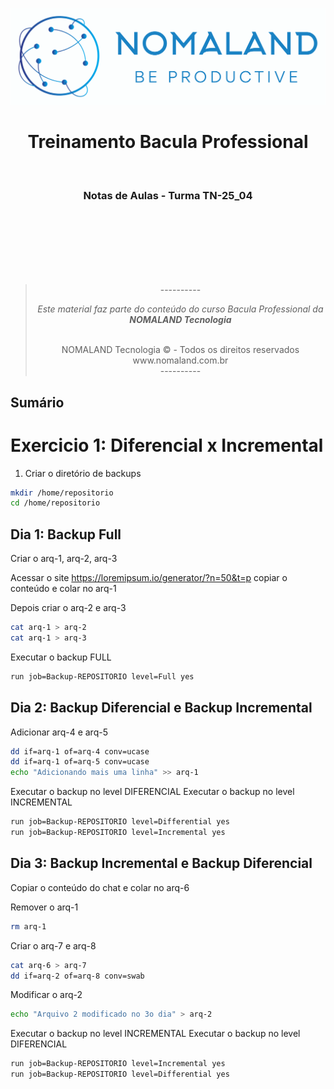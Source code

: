 ![](assets/Color%20logo%20with%20background.png)

<h1 class='unlisted'><center>Treinamento Bacula Professional </center></h1>

<br>

<h3 class='unlisted'><center>Notas de Aulas - Turma TN-25_04</center></h3>

<br>
<br>
<br>
<br>
<br>
<br>

<center>

> <center> ----------
>
> <br>
>
> _<center> Este material faz parte do conteúdo do curso Bacula Professional da **NOMALAND Tecnologia** </center>_
>
> <br>
>
> <center> NOMALAND Tecnologia ©️ - Todos os direitos reservados
>
> <center> www.nomaland.com.br
>
> <br>
>
> <center> ----------

</center>

<div style="page-break-after: always;"></div>

<h2 class='unlisted'>Sumário</h2>

# Exercicio 1: Diferencial x Incremental

1. Criar o diretório de backups

```bash
mkdir /home/repositorio
cd /home/repositorio
```

## Dia 1: Backup Full

Criar o arq-1, arq-2, arq-3

Acessar o site https://loremipsum.io/generator/?n=50&t=p copiar o conteúdo e colar no arq-1

Depois criar o arq-2 e arq-3

```bash
cat arq-1 > arq-2
cat arq-1 > arq-3
```

Executar o backup FULL

```bash
run job=Backup-REPOSITORIO level=Full yes
```

## Dia 2: Backup Diferencial e Backup Incremental

Adicionar arq-4 e arq-5

```bash
dd if=arq-1 of=arq-4 conv=ucase
dd if=arq-1 of=arq-5 conv=ucase
echo "Adicionando mais uma linha" >> arq-1
```

Executar o backup no level DIFERENCIAL
Executar o backup no level INCREMENTAL

```bash
run job=Backup-REPOSITORIO level=Differential yes
run job=Backup-REPOSITORIO level=Incremental yes
```

## Dia 3: Backup Incremental e Backup Diferencial

Copiar o conteúdo do chat e colar no arq-6

Remover o arq-1

```bash
rm arq-1
```

Criar o arq-7 e arq-8

```bash
cat arq-6 > arq-7
dd if=arq-2 of=arq-8 conv=swab
```

Modificar o arq-2

```bash
echo "Arquivo 2 modificado no 3o dia" > arq-2
```

Executar o backup no level INCREMENTAL
Executar o backup no level DIFERENCIAL

```bash
run job=Backup-REPOSITORIO level=Incremental yes
run job=Backup-REPOSITORIO level=Differential yes
```